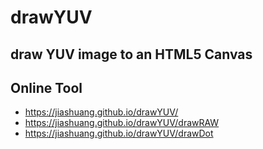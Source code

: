 # drawYUV

## draw YUV image to an HTML5 Canvas

## Online Tool

- https://jiashuang.github.io/drawYUV/
- https://jiashuang.github.io/drawYUV/drawRAW
- https://jiashuang.github.io/drawYUV/drawDot
